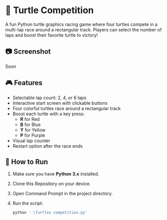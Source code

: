 # 🐢 Turtle Competition

A fun Python turtle graphics racing game where four turtles compete in a multi-lap race around a rectangular track. Players can select the number of laps and boost their favorite turtle to victory!

## 📷 Screenshot

Soon

## 🎮 Features

- Selectable lap count: 2, 4, or 6 laps
- Interactive start screen with clickable buttons
- Four colorful turtles race around a rectangular track
- Boost each turtle with a key press:
  - **R** for Red
  - **B** for Blue
  - **Y** for Yellow
  - **P** for Purple
- Visual lap counter
- Restart option after the race ends

## 🚀 How to Run

1. Make sure you have **Python 3.x** installed.
2. Clone this Repository on your device.
3. Open Command Prompt in the project directory.
4. Run the script:

   ```bash
   python '.\Turtles competition.py'
